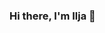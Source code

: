 ### Hi there, I'm Ilja 👋

<!--
**Ounch1/Ounch1** is a ✨ _special_ ✨ repository because its `README.md` (this file) appears on your GitHub profile.

Here are some ideas to get you started:

- 📚 I’m currently studying at YRGO, Gothenburg
- 🐙 Doing game development in my spare time
- 🌱 I’m currently learning C++ and JavaScript
- 📫 How to reach me: Discord: ounch1 / Telegram: https://t.me/Ounch1
- ⚡ Fun fact: I order milk at McDonalds
-->
